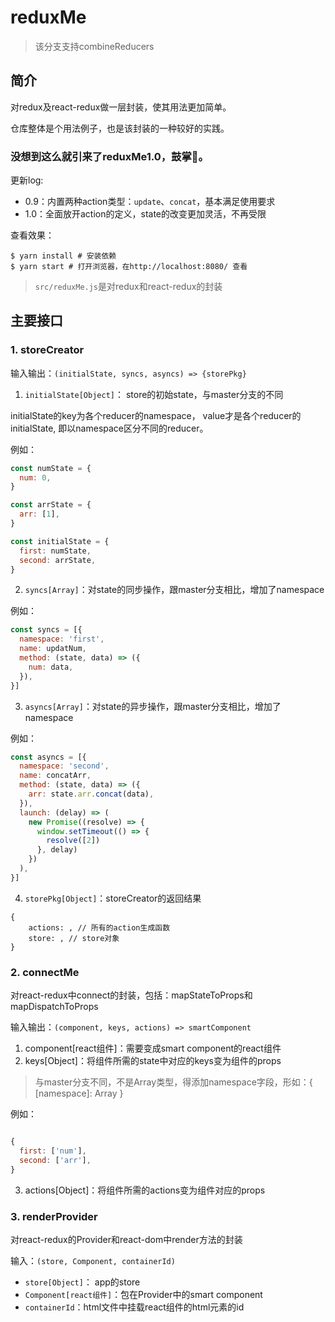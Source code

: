 # reduxMe

> 该分支支持combineReducers

## 简介

对redux及react-redux做一层封装，使其用法更加简单。

仓库整体是个用法例子，也是该封装的一种较好的实践。

### 没想到这么就引来了reduxMe1.0，鼓掌👏。

更新log:
- 0.9：内置两种action类型：`update`、`concat`，基本满足使用要求
- 1.0：全面放开action的定义，state的改变更加灵活，不再受限


查看效果：
```
$ yarn install # 安装依赖
$ yarn start # 打开浏览器，在http://localhost:8080/ 查看
```

> `src/reduxMe.js`是对redux和react-redux的封装

## 主要接口

### 1. storeCreator

输入输出：`(initialState, syncs, asyncs) => {storePkg}`

1. `initialState[Object]`： store的初始state，与master分支的不同

initialState的key为各个reducer的namespace， value才是各个reducer的initialState, 即以namespace区分不同的reducer。

例如：
```javascript
const numState = {
  num: 0,
}

const arrState = {
  arr: [1],
}

const initialState = {
  first: numState,
  second: arrState,
}
```


2. `syncs[Array]`：对state的同步操作，跟master分支相比，增加了namespace

例如：

```javascript
const syncs = [{
  namespace: 'first',
  name: updatNum,
  method: (state, data) => ({
    num: data,
  }),
}]
```
3. `asyncs[Array]`：对state的异步操作，跟master分支相比，增加了namespace

例如：

```javascript
const asyncs = [{
  namespace: 'second',
  name: concatArr,
  method: (state, data) => ({
    arr: state.arr.concat(data),
  }),
  launch: (delay) => (
    new Promise((resolve) => {
      window.setTimeout(() => {
        resolve([2])
      }, delay)
    })
  ),
}]
```

4. `storePkg[Object]`：storeCreator的返回结果

```
{
    actions: , // 所有的action生成函数
    store: , // store对象
}
```

### 2. connectMe

对react-redux中connect的封装，包括：mapStateToProps和mapDispatchToProps

输入输出：`(component, keys, actions) => smartComponent`

1. component[react组件]：需要变成smart component的react组件
2. keys[Object]：将组件所需的state中对应的keys变为组件的props
  > 与master分支不同，不是Array类型，得添加namespace字段，形如：{ [namespace]: Array }

例如：

```javascript

{
  first: ['num'],
  second: ['arr'],
}
```

3. actions[Object]：将组件所需的actions变为组件对应的props

### 3. renderProvider

对react-redux的Provider和react-dom中render方法的封装

输入：`(store, Component, containerId)`

- `store[Object]`： app的store
- `Component[react组件]`：包在Provider中的smart component
- `containerId`：html文件中挂载react组件的html元素的id
